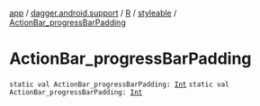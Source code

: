 [app](../../../index.md) / [dagger.android.support](../../index.md) / [R](../index.md) / [styleable](index.md) / [ActionBar_progressBarPadding](./-action-bar_progress-bar-padding.md)

# ActionBar_progressBarPadding

`static val ActionBar_progressBarPadding: `[`Int`](https://kotlinlang.org/api/latest/jvm/stdlib/kotlin/-int/index.html)
`static val ActionBar_progressBarPadding: `[`Int`](https://kotlinlang.org/api/latest/jvm/stdlib/kotlin/-int/index.html)
